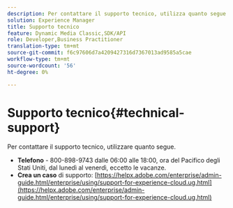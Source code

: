 ```yaml
---
description: Per contattare il supporto tecnico, utilizza quanto segue.
solution: Experience Manager
title: Supporto tecnico
feature: Dynamic Media Classic,SDK/API
role: Developer,Business Practitioner
translation-type: tm+mt
source-git-commit: f6c97606d7a4209427316d7367013ad9585a5cae
workflow-type: tm+mt
source-wordcount: '56'
ht-degree: 0%

---
```



# Supporto tecnico{#technical-support}

Per contattare il supporto tecnico, utilizzare quanto segue.

* **Telefono**  - 800-898-9743 dalle 06:00 alle 18:00, ora del Pacifico degli Stati Uniti, dal lunedì al venerdì, eccetto le vacanze.
* **Crea un caso**  di supporto:  [https://helpx.adobe.com/enterprise/admin-guide.html/enterprise/using/support-for-experience-cloud.ug.html](https://helpx.adobe.com/enterprise/admin-guide.html/enterprise/using/support-for-experience-cloud.ug.html)


